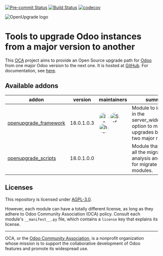 
[![Pre-commit Status](https://github.com/OCA/OpenUpgrade/actions/workflows/pre-commit.yml/badge.svg?branch=18.0)](https://github.com/OCA/OpenUpgrade/actions/workflows/pre-commit.yml?query=branch%3A18.0)
[![Build Status](https://github.com/OCA/OpenUpgrade/actions/workflows/test.yml/badge.svg?branch=18.0)](https://github.com/OCA/OpenUpgrade/actions/workflows/test.yml?query=branch%3A18.0)
[![codecov](https://codecov.io/gh/OCA/OpenUpgrade/branch/18.0/graph/badge.svg)](https://codecov.io/gh/OCA/OpenUpgrade)

<!-- /!\ do not modify above this line -->

![OpenUpgrade logo](https://oca.github.io/OpenUpgrade/_images/OpenUpgrade.png)

# Tools to upgrade Odoo instances from a major version to another

This <a href="https://odoo-community.org">OCA</a> project aims to provide an Open Source upgrade path for <a href="https://github.com/odoo/odoo">Odoo</a> from one major Odoo version to the next one.
It is hosted at <a href="https://github.com/oca/openupgrade">GitHub</a>.
For documentation, see <a href="https://oca.github.io/OpenUpgrade">here</a>.

<!-- /!\ do not modify below this line -->

<!-- prettier-ignore-start -->

[//]: # (addons)

Available addons
----------------
addon | version | maintainers | summary
--- | --- | --- | ---
[openupgrade_framework](openupgrade_framework/) | 18.0.1.0.3 | <a href='https://github.com/legalsylvain'><img src='https://github.com/legalsylvain.png' width='32' height='32' style='border-radius:50%;' alt='legalsylvain'/></a> <a href='https://github.com/StefanRijnhart'><img src='https://github.com/StefanRijnhart.png' width='32' height='32' style='border-radius:50%;' alt='StefanRijnhart'/></a> <a href='https://github.com/hbrunn'><img src='https://github.com/hbrunn.png' width='32' height='32' style='border-radius:50%;' alt='hbrunn'/></a> | Module to integrate in the server_wide_modules option to make upgrades between two major revisions.
[openupgrade_scripts](openupgrade_scripts/) | 18.0.1.0.0 |  | Module that contains all the migrations analysis and scripts for migrate Odoo SA modules.

[//]: # (end addons)

<!-- prettier-ignore-end -->

## Licenses

This repository is licensed under [AGPL-3.0](LICENSE).

However, each module can have a totally different license, as long as they adhere to Odoo Community Association (OCA)
policy. Consult each module's `__manifest__.py` file, which contains a `license` key
that explains its license.

----
OCA, or the [Odoo Community Association](http://odoo-community.org/), is a nonprofit
organization whose mission is to support the collaborative development of Odoo features
and promote its widespread use.
